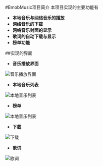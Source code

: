 #BmobMusic项目简介
本项目实现的主要功能有

- **本地音乐与网络音乐的播放**
- **网络音乐的下载**
- **网络音乐封面的显示**
- **歌词的自动下载与显示**
- **榜单功能**


##实现的界面
- **音乐播放界面**


![音乐播放界面](https://raw.githubusercontent.com/gh351135612/BmobMusic/master/screenshot/19c97bdbc8b64bf2da5e46484c7fc5a4.png)

- **本地音乐列表**

![本地音乐列表](https://raw.githubusercontent.com/gh351135612/BmobMusic/master/screenshot/4ede27214a0e58c87dc78085b92795a5.png)

- **榜单**

![本地音乐列表](https://raw.githubusercontent.com/gh351135612/BmobMusic/master/screenshot/58e2c2789ccca8943aae755f52291400.png)

- **下载**

![下载](https://raw.githubusercontent.com/gh351135612/BmobMusic/master/screenshot/7873dd2b09f9c2fe096bb28cee84baf5.png)

- **歌词**

![歌词](https://raw.githubusercontent.com/gh351135612/BmobMusic/master/screenshot/a4e0fc9d97c06cd7823d9969f24e2e79.png)
